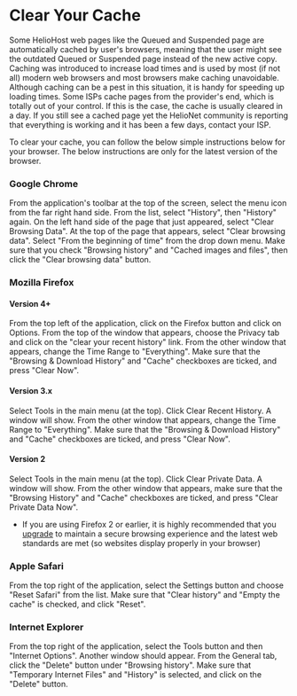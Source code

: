 # Clear Your Cache

Some HelioHost web pages like the Queued and Suspended page are automatically cached by user's browsers, meaning that the user might see the outdated Queued or Suspended page instead of the new active copy. Caching was introduced to increase load times and is used by most \(if not all\) modern web browsers and most browsers make caching unavoidable. Although caching can be a pest in this situation, it is handy for speeding up loading times. Some ISPs cache pages from the provider's end, which is totally out of your control. If this is the case, the cache is usually cleared in a day. If you still see a cached page yet the HelioNet community is reporting that everything is working and it has been a few days, contact your ISP.

To clear your cache, you can follow the below simple instructions below for your browser. The below instructions are only for the latest version of the browser.

### Google Chrome

From the application's toolbar at the top of the screen, select the menu icon from the far right hand side. From the list, select "History", then "History" again. On the left hand side of the page that just appeared, select "Clear Browsing Data". At the top of the page that appears, select "Clear browsing data". Select "From the beginning of time" from the drop down menu. Make sure that you check "Browsing history" and "Cached images and files", then click the "Clear browsing data" button.

### Mozilla Firefox

#### Version 4+

From the top left of the application, click on the Firefox button and click on Options. From the top of the window that appears, choose the Privacy tab and click on the "clear your recent history" link. From the other window that appears, change the Time Range to "Everything". Make sure that the "Browsing & Download History" and "Cache" checkboxes are ticked, and press "Clear Now".

#### Version 3.x

Select Tools in the main menu \(at the top\). Click Clear Recent History. A window will show. From the other window that appears, change the Time Range to "Everything". Make sure that the "Browsing & Download History" and "Cache" checkboxes are ticked, and press "Clear Now".

#### Version 2

Select Tools in the main menu \(at the top\). Click Clear Private Data. A window will show. From the other window that appears, make sure that the "Browsing History" and "Cache" checkboxes are ticked, and press "Clear Private Data Now".

* If you are using Firefox 2 or earlier, it is highly recommended that you [upgrade](https://www.mozilla.org) to maintain a secure browsing experience and the latest web standards are met \(so websites display properly in your browser\)

### Apple Safari

From the top right of the application, select the Settings button and choose "Reset Safari" from the list. Make sure that "Clear history" and "Empty the cache" is checked, and click "Reset".

### Internet Explorer

From the top right of the application, select the Tools button and then "Internet Options". Another window should appear. From the General tab, click the "Delete" button under "Browsing history". Make sure that "Temporary Internet Files" and "History" is selected, and click on the "Delete" button.

